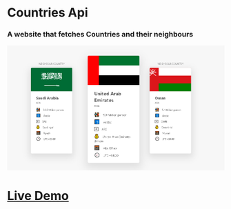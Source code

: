 
<h1>Countries Api</h1>

<h3> A website that fetches Countries and their neighbours  </h3>

![screen shot](CountryApi.png)

# [Live Demo](https://rawan-kh.github.io/Kalbonyan-Elmarsos/2-Udemy/2-Js/projects/CountryApi/) 





